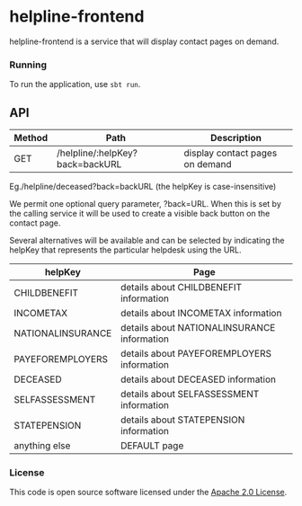 
# helpline-frontend

helpline-frontend is a service that will display contact pages on demand.

### Running
To run the application, use `sbt run`. 

## API

| Method | Path                                        | Description                                      |
|--------|---------------------------------------------|--------------------------------------------------|
| GET    | /helpline/:helpKey?back=backURL             | display contact pages on demand                  |

Eg./helpline/deceased?back=backURL (the helpKey is case-insensitive)

We permit one optional query parameter, ?back=URL. When this is set by the calling service it will be used to create a visible back button on the contact page.

Several alternatives will be available and can be selected by indicating the helpKey that represents the particular helpdesk using the URL.

| helpKey              | Page                                         |
|----------------------|----------------------------------------------|
| CHILDBENEFIT         | details about CHILDBENEFIT information       |
| INCOMETAX            | details about INCOMETAX information          |
| NATIONALINSURANCE    | details about NATIONALINSURANCE information  |
| PAYEFOREMPLOYERS     | details about PAYEFOREMPLOYERS information   |
| DECEASED             | details about DECEASED information           |
| SELFASSESSMENT       | details about SELFASSESSMENT information     |
| STATEPENSION         | details about STATEPENSION information       |
| anything else        | DEFAULT page                                 |


### License

This code is open source software licensed under the [Apache 2.0 License]("http://www.apache.org/licenses/LICENSE-2.0.html").
